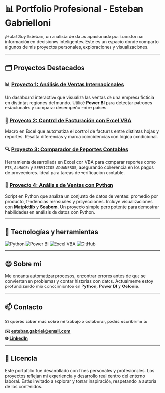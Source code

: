 # 📊 Portfolio Profesional - Esteban Gabrielloni

¡Hola! Soy Esteban, un analista de datos apasionado por transformar información en decisiones inteligentes. Este es un espacio donde comparto algunos de mis proyectos personales, exploraciones y visualizaciones.

---

## 🗂️ Proyectos Destacados

### 📊 [Proyecto 1: Análisis de Ventas Internacionales](proyecto1.html)
Un dashboard interactivo que visualiza las ventas de una empresa ficticia en distintas regiones del mundo. Utilicé **Power BI** para detectar patrones estacionales y comparar desempeño entre países.

### 🧾 [Proyecto 2: Control de Facturación con Excel VBA](proyecto2.html)
Macro en Excel que automatiza el control de facturas entre distintas hojas y reportes. Resalta diferencias y marca coincidencias con lógica condicional.

### 🔍 [Proyecto 3: Comparador de Reportes Contables](proyecto3.html)
Herramienta desarrollada en Excel con VBA para comparar reportes como `FTS`, `ALMACEN` y `SERVICIOS ADUANEROS`, asegurando coherencia en los pagos de proveedores. Ideal para tareas de verificación contable.

### 🐍 [Proyecto 4: Análisis de Ventas con Python](proyecto4.html)
Script en Python que analiza un conjunto de datos de ventas: promedio por producto, tendencias mensuales y proyecciones. Incluye visualizaciones con **Matplotlib** y **Seaborn**. Un proyecto simple pero potente para demostrar habilidades en análisis de datos con Python.

---

## 🧰 Tecnologías y herramientas

![Python](https://img.shields.io/badge/Python-3776AB?style=for-the-badge&logo=python&logoColor=white)
![Power BI](https://img.shields.io/badge/Power_BI-F2C811?style=for-the-badge&logo=powerbi&logoColor=black)
![Excel VBA](https://img.shields.io/badge/Excel-VBA-217346?style=for-the-badge&logo=microsoft-excel&logoColor=white)
![GitHub](https://img.shields.io/badge/GitHub-181717?style=for-the-badge&logo=github&logoColor=white)

---

## 😄 Sobre mí

Me encanta automatizar procesos, encontrar errores antes de que se conviertan en problemas y contar historias con datos. Actualmente estoy profundizando mis conocimientos en **Python**, **Power BI** y **Celonis**.

---

## 📫 Contacto

Si querés saber más sobre mi trabajo o colaborar, podés escribirme a:

**✉️ esteban.gabriel@email.com**  
**🌐 [LinkedIn](https://www.linkedin.com/in/estebangabriel)**

---

## 📝 Licencia

Este portafolio fue desarrollado con fines personales y profesionales. Los proyectos reflejan mi experiencia y desarrollo real dentro del entorno laboral. Estás invitado a explorar y tomar inspiración, respetando la autoría de los contenidos.

